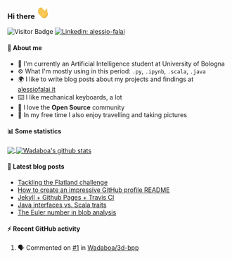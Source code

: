 ### Hi there <img src="https://raw.githubusercontent.com/Wadaboa/Wadaboa/master/wave.gif" width="30px">

![Visitor Badge](https://visitor-badge.laobi.icu/badge?page_id=Wadaboa.Wadaboa)
[![Linkedin: alessio-falai](https://img.shields.io/badge/-Alessio%20Falai-blue?style=flat-square&logo=Linkedin&logoColor=white&link=https://www.linkedin.com/in/alessio-falai/)](https://www.linkedin.com/in/alessio-falai/)

#### 👨 About me
- 🤖 I'm currently an Artificial Intelligence student at University of Bologna
- ⚙️ What I'm mostly using in this period: `.py`, `.ipynb`, `.scala`, `.java`
- 🌍 I like to write blog posts about my projects and findings at [alessiofalai.it](https://alessiofalai.it)
- ⌨️ I like mechanical keyboards, a lot
- 🌱 I love the **Open Source** community
- 📸 In my free time I also enjoy travelling and taking pictures

#### 📊 Some statistics

<a href="https://github.com/Wadaboa/">
  <img align="center" src="https://github-readme-stats.vercel.app/api/top-langs/?username=Wadaboa&hide=html" />
</a>
<a href="https://github.com/Wadaboa/">
  <img align="center" src="https://github-readme-stats.vercel.app/api?username=Wadaboa&count_private=true&show_icons=true&line_height=33" alt="Wadaboa's github stats" />
</a>

#### 📕 Latest blog posts
<!-- BLOG-POST-LIST:START -->
- [Tackling the Flatland challenge](https://alessiofalai.it/blog/flatland-challenge)
- [How to create an impressive GitHub profile README](https://alessiofalai.it/blog/github-profile-readme)
- [Jekyll + Github Pages + Travis CI](https://alessiofalai.it/blog/jekyll-ghpages-travis)
- [Java interfaces vs. Scala traits](https://alessiofalai.it/blog/scala-traits)
- [The Euler number in blob analysis](https://alessiofalai.it/blog/euler-number)
<!-- BLOG-POST-LIST:END -->

#### ⚡ Recent GitHub activity
<!--START_SECTION:activity-->
1. 🗣 Commented on [#1](https://github.com/Wadaboa/3d-bpp/issues/1) in [Wadaboa/3d-bpp](https://github.com/Wadaboa/3d-bpp)
<!--END_SECTION:activity-->
